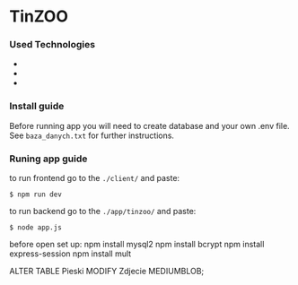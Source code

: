 # TinZOO
### Used Technologies
-
-
-
### Install guide
Before running app you will need to create database and your own .env file. See `baza_danych.txt` for further instructions.
### Runing app guide
to run frontend go to the `./client/` and paste:
```
$ npm run dev
```
to run backend go to the `./app/tinzoo/` and paste:
```
$ node app.js
```


before open set up:
npm install mysql2
npm install bcrypt
npm install express-session
npm install mult

ALTER TABLE Pieski MODIFY Zdjecie MEDIUMBLOB;
